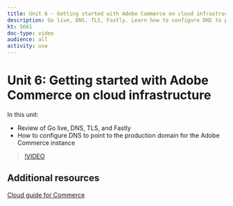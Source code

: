 ```yaml
---
title: Unit 6 - Getting started with Adobe Commerce on cloud infrastructure
description: Go live, DNS, TLS, Fastly. Learn how to configure DNS to point to the production domain for the Adobe Commerce instance.
kt: 5661
doc-type: video
audience: all
activity: use
---
```


# Unit 6: Getting started with Adobe Commerce on cloud infrastructure

In this unit:

- Review of Go live, DNS, TLS, and Fastly
- How to configure DNS to point to the production domain for the Adobe Commerce instance

>[!VIDEO](https://video.tv.adobe.com/v/35697?quality=12&learn=on)

## Additional resources

[Cloud guide for Commerce](https://devdocs.magento.com/cloud/bk-cloud.html)

